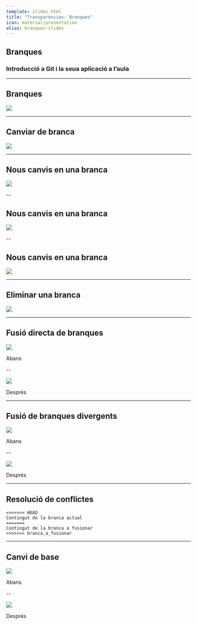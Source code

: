 ```yaml
---
template: slides.html
title: "Transparències: Branques"
icon: material/presentation
alias: branques-slides
---
```


## Branques

### Introducció a Git i la seua aplicació a l’aula

---

## Branques

<img class="r-stretch" src="../img/create_branches.png">

---

## Canviar de branca

<img class="r-stretch" src="../img/checkout_branch.png">

---

## Nous canvis en una branca

<img class="r-stretch" src="../img/commit_menjar.png">

--

## Nous canvis en una branca

<img class="r-stretch" src="../img/commit_beguda.png">

--

## Nous canvis en una branca

<img class="r-stretch" src="../img/commit_neteja.png">

---

## Eliminar una branca

<img class="r-stretch" src="../img/delete_neteja.png">

---

## Fusió directa de branques

<img class="r-stretch" src="../img/before_ff.png">

Abans

--

<img class="r-stretch" src="../img/after_ff.png">

Després

---

## Fusió de branques divergents


<img class="r-stretch" src="../img/before_divergent.png">

Abans

--

<img class="r-stretch" src="../img/after_divergent.png">

Després

---

## Resolució de conflictes

```text
<<<<<<< HEAD
Contingut de la branca actual
=======
Contingut de la branca a fusionar
>>>>>>> branca_a_fusionar
```

---

## Canvi de base

<img class="r-stretch" src="../img/before_rebase.png">

Abans

--

<img class="r-stretch" src="../img/after_rebase.png">

Després
